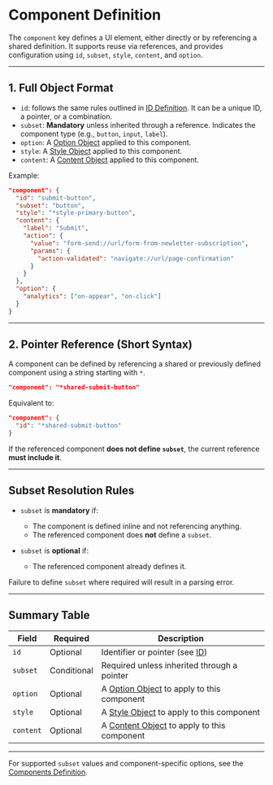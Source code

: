# Component Definition

The `component` key defines a UI element, either directly or by referencing a shared definition. It supports reuse via references, and provides configuration using `id`, `subset`, `style`, `content`, and `option`.

---

## 1. Full Object Format

- `id`: follows the same rules outlined in [ID Definition](id.md). It can be a unique ID, a pointer, or a combination.
- `subset`: **Mandatory** unless inherited through a reference. Indicates the component type (e.g., `button`, `input`, `label`).
- `option`: A [Option Object](./option.md) applied to this component.
- `style`: A [Style Object](./style.md) applied to this component.
- `content`: A [Content Object](./content.md) applied to this component.

Example:

```json
"component": {
  "id": "submit-button",
  "subset": "button",
  "style": "*style-primary-button",
  "content": {
    "label": "Submit",
    "action": {
      "value": "form-send://url/form-from-newletter-subscription",
      "params": {
        "action-validated": "navigate://url/page-confirmation"
      }
    }
  },
  "option": {
    "analytics": ["on-appear", "on-click"]
  }
}
```

---

## 2. Pointer Reference (Short Syntax)

A component can be defined by referencing a shared or previously defined component using a string starting with `*`.

```json
"component": "*shared-submit-button"
```

Equivalent to:

```json
"component": {
  "id": "*shared-submit-button"
}
```

If the referenced component **does not define `subset`**, the current reference **must include it**.

---

## Subset Resolution Rules

- `subset` is **mandatory** if:
    - The component is defined inline and not referencing anything.
    - The referenced component does **not** define a `subset`.

- `subset` is **optional** if:
    - The referenced component already defines it.

Failure to define `subset` where required will result in a parsing error.

---

## Summary Table

| Field     | Required | Description                                                 |
|-----------|----------|-------------------------------------------------------------|
| `id`      | Optional | Identifier or pointer (see [ID](./id.md))                   |
| `subset`  | Conditional | Required unless inherited through a pointer                 |
| `option`  | Optional | A [Option Object](./option.md) to apply to this component   |
| `style`   | Optional | A [Style Object](./style.md) to apply to this component     |
| `content` | Optional | A [Content Object](./content.md) to apply to this component |

---

For supported `subset` values and component-specific options, see the [Components Definition](../components-definition/index.md).
